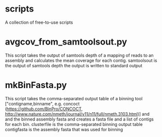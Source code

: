 # scripts
A collection of free-to-use scripts

# avgcov_from_samtoolsout.py
This script takes the output of samtools depth of a mapping of reads to an assembly and calculates the mean coverage for each contig.
samtoolsout is the output of samtools depth
the output is written to standard output

# mkBinFasta.py
This script takes the comma-separated output table of a binning tool ["contigname,binname", e.g. concoct (https://github.com/BinPro/CONCOCT, http://www.nature.com/nmeth/journal/v11/n11/full/nmeth.3103.html)] and and the binned assembly fasta and creates a fasta file and a list of contigs for each bin.
clusterfile is the comma-separated binning output table
contigfasta is the assembly fasta that was used for binning
